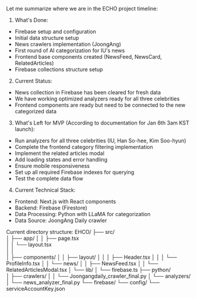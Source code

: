 Let me summarize where we are in the ECHO project timeline:

1. What's Done:
- Firebase setup and configuration
- Initial data structure setup
- News crawlers implementation (JoongAng)
- First round of AI categorization for IU's news
- Frontend base components created (NewsFeed, NewsCard, RelatedArticles)
- Firebase collections structure setup

2. Current Status:
- News collection in Firebase has been cleared for fresh data
- We have working optimized analyzers ready for all three celebrities
- Frontend components are ready but need to be connected to the new categorized data

3. What's Left for MVP (According to documentation for Jan 6th 3am KST launch):
- Run analyzers for all three celebrities (IU, Han So-hee, Kim Soo-hyun)
- Complete the frontend category filtering implementation
- Implement the related articles modal
- Add loading states and error handling
- Ensure mobile responsiveness
- Set up all required Firebase indexes for querying
- Test the complete data flow

4. Current Technical Stack:
- Frontend: Next.js with React components
- Backend: Firebase (Firestore)
- Data Processing: Python with LLaMA for categorization
- Data Source: JoongAng Daily crawler


Current directory structure:
EHCO/
├── src/                              
│   ├── app/
│   │   ├── page.tsx                 
│   │   └── layout.tsx           
│   │       
│   ├── components/
│   │   ├── layout/
│   │   │   ├── Header.tsx
│   │   │   └── ProfileInfo.tsx
│   │   └── news/
│   │       ├── NewsFeed.tsx
│   │       └── RelatedArticlesModal.tsx
│   └── lib/
│       └── firebase.ts
├── python/                           
│   ├── crawlers/
│   │   └── Joongangdaily_crawler_final.py
│   └── analyzers/
│       └── news_analyzer_final.py
└── firebase/
    └── config/
        └── serviceAccountKey.json